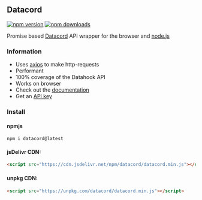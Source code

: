 ## Datacord

[![npm version](https://img.shields.io/npm/v/datacord.svg?style=flat-square)](https://www.npmjs.org/package/datacord)
[![npm downloads](https://img.shields.io/npm/dm/datacord.svg?style=flat-square)](https://npmjs.com/datacord)

Promise based [Datacord](https://datacord.js.org) API wrapper for the browser and [node.js](https://nodejs.org)

### Information
- Uses [axios](https://www.npmjs.com/package/axios) to make http-requests
- Performant
- 100% coverage of the Datahook API
- Works on browser
- Check out the [documentation](https://datacord.js.org/docs)
- Get an [API key](https://datacord.js.org/)

### Install
#### npmjs
```
npm i datacord@latest
```
#### jsDelivr CDN:
```html
<script src="https://cdn.jsdelivr.net/npm/datacord/datacord.min.js"></script>
```
#### unpkg CDN:

```html
<script src="https://unpkg.com/datacord/datacord.min.js"></script>
```





